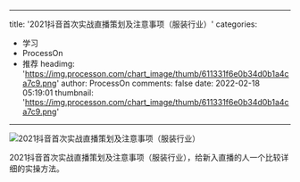 
---
title: '2021抖音首次实战直播策划及注意事项（服装行业）'
categories: 
 - 学习
 - ProcessOn
 - 推荐
headimg: 'https://img.processon.com/chart_image/thumb/611331f6e0b34d0b1a4ca7c9.png'
author: ProcessOn
comments: false
date: 2022-02-18 05:19:01
thumbnail: 'https://img.processon.com/chart_image/thumb/611331f6e0b34d0b1a4ca7c9.png'
---

<div>   
<img class="thumb" alt="2021抖音首次实战直播策划及注意事项（服装行业）" src="https://img.processon.com/chart_image/thumb/611331f6e0b34d0b1a4ca7c9.png" referrerpolicy="no-referrer">
<p>2021抖音首次实战直播策划及注意事项（服装行业），给新入直播的人一个比较详细的实操方法。</p>  
</div>
            